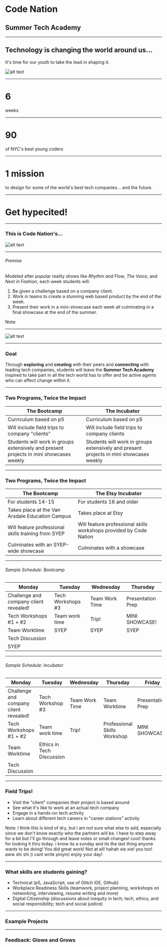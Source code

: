 # Code Nation

## Summer Tech Academy

<!--.slide: data-background="https://cdn.glitch.com/1b3d9304-305b-436e-bb33-a8bc46a8b5b0/teal-city.png" -->

---

## Technology is changing the world around us...

It's time for our youth to take the lead in shaping it.

![alt text](https://media.giphy.com/media/l4pT3tv3lAtKM4duE/giphy.gif)

---

# 6

weeks

---

# 90

of NYC's best young coders

---

# 1 mission

to design for some of the world's best tech companies... and the future.

---

# Get hypecited!

---

### This is Code Nation's...

![alt text](<https://cdn.glitch.com/c05318e1-5cde-4a9c-9158-d7e8edf1ec76%2FLogo%20500x500%20px%20(2).png?v=1584283545880>)

<!-- .element: class="fragment"-->

<!-- .slide: data-background="#17d3ff" -->

---

###### Premise

Modeled after popular reality shows like _Rhythm and Flow_, _The Voice_, and _Next in Fashion_, each week students will:

1. Be given a challenge based on a company client.
2. Work in teams to create a stunning web based product by the end of the week.
3. Present their work in a mini-showcase each week all culminating in a final showcase at the end of the summer.

Note:

---

![alt text](https://media.giphy.com/media/MXjcLtU32AML6xAGeu/giphy.gif)

<!-- .slide: data-background="#17d3ff" -->

---

### Goal

Through **exploring** and **creating** with their peers and **connecting** with leading tech companies,
students will leave the **Summer Tech Academy** inspired to take part in all the tech world has to offer and be active agents who can affect change within it.

---

### Two Programs, Twice the Impact

| The Bootcamp                                                                           | The Incubator                                                                          |
| -------------------------------------------------------------------------------------- | -------------------------------------------------------------------------------------- |
| Curriculum based on p5                                                                 | Curriculum based on p5                                                                 |
| Will include field trips to company "clients"                                          | Will include field trips to company clients                                            |
| Students will work in groups extensively and present projects in mini showcases weekly | Students will work in groups extensively and present projects in mini showcases weekly |

<!-- .slide: data-background="#00D4FD" -->

---

### Two Programs, Twice the Impact

| The Bootcamp                                        | The Etsy Incubator                                                 |
| --------------------------------------------------- | ------------------------------------------------------------------ |
| For students 14-15                                  | For students 16 and older                                          |
| Takes place at the Van Arsdale Education Campus     | Takes place at Etsy                                                |
| Will feature professional skills training from SYEP | Will feature professional skills workshops provided by Code Nation |
| Culminates with an SYEP-wide showcase               | Culminates with a showcase                                         |

<!-- .element: style="font-size: .8em" -->
<!-- .slide: data-background="#00D4FD" -->

---

###### Sample Schedule: Bootcamp

| Monday                                 | Tuesday           | Wednesday      | Thursday          |
| -------------------------------------- | ----------------- | -------------- | ----------------- |
| Challenge and company client revealed! | Tech Workshops #3 | Team Work Time | Presentation Prep |
| Tech Workshops #1 + #2                 | Team work time    | Trip!          | MINI SHOWCASE!    |
| Team Worktime                          | SYEP              | SYEP           | SYEP              |
| Tech Discussion                        |                   |                |                   |
| SYEP                                   |

<!-- .element: style="font-size: .5em" -->

---

###### Sample Schedule: Incubator

| Monday                                 | Tuesday                   | Wednesday      | Thursday                     | Friday            |
| -------------------------------------- | ------------------------- | -------------- | ---------------------------- | ----------------- |
| Challenge and company client revealed! | Tech Workshop #3          | Team Work Time | Team Worktime                | Presentation Prep |
| Tech Workshops #1 + #2                 | Team work time            | Trip!          | Professional Skills Workshop | MINI SHOWCASE!    |
| Team Worktime                          | Ethics in Tech Discussion |                |                              |                   |
| Tech Discussion                        |                           |                |                              |                   |

<!-- .element: style="font-size: .5em" -->

---

### Field Trips!

- Visit the "client" companies their project is based around
- See what it's like to work at an actual tech company
- Engage in a hands-on tech activity
- Learn about different tech careers in "career stations" activity

Note:
I think this is kind of dry, but i am not sure what else to add, especially since we don't know exactly who the partners will be.
I have to step away for a bit but I'll go through and leave notes or small changes!
cool! thanks for looking it thru today. i know its a sunday and its the last thing anyone wants to be doing!
You did great work! Not at all! hahah xie xie! you too!
aww shi shi (i cant write pinyin) enjoy your day!

<!-- .slide: data-background="#00FECD" -->

---

### What skills are students gaining?

- Technical (p5, JavaScript, use of Glitch IDE, Github)
- Workplace Readiness Skills (teamwork, project planning, workshops on networking, interviewing, resume writing and more)
- Digital Citizenship (discussions about inequity in tech; tech, ethics, and social responsibility; tech and social justice)

<!-- .slide: data-background="#00FECD" -->

---

### Example Projects

---

### Feedback: Glows and Grows

